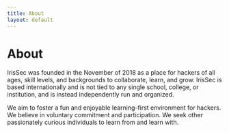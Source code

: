 ```yaml
---
title: About
layout: default
---
```


# About

IrisSec was founded in the November of 2018 as a place for hackers of all ages, skill levels, and backgrounds to collaborate, learn, and grow. IrisSec is based internationally and is not tied to any single school, college, or institution, and is instead independently run and organized.

We aim to foster a fun and enjoyable learning-first environment for hackers. We believe in voluntary commitment and participation. We seek other passionately curious individuals to learn from and learn with.

